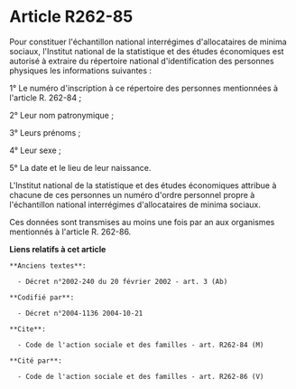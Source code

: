 # Article R262-85

Pour constituer l'échantillon national interrégimes d'allocataires de minima sociaux, l'Institut national de la statistique
et des études économiques est autorisé à extraire du répertoire national d'identification des personnes physiques les
informations suivantes :

1° Le numéro d'inscription à ce répertoire des personnes mentionnées à l'article R. 262-84 ;

2° Leur nom patronymique ;

3° Leurs prénoms ;

4° Leur sexe ;

5° La date et le lieu de leur naissance.

L'Institut national de la statistique et des études économiques attribue à chacune de ces personnes un numéro d'ordre
personnel propre à l'échantillon national interrégimes d'allocataires de minima sociaux.

Ces données sont transmises au moins une fois par an aux organismes mentionnés à l'article R. 262-86.

**Liens relatifs à cet article**

	**Anciens textes**:

	  - Décret n°2002-240 du 20 février 2002 - art. 3 (Ab)

	**Codifié par**:

	  - Décret n°2004-1136 2004-10-21

	**Cite**:

	  - Code de l'action sociale et des familles - art. R262-84 (M)

	**Cité par**:

	  - Code de l'action sociale et des familles - art. R262-86 (V)
